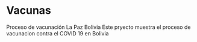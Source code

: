 # Vacunas
Proceso de vacunación La Paz Bolivia
Este pryecto muestra el proceso de vacunacion contra el COVID 19 en Bolivia
